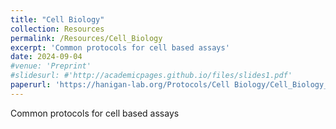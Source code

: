 ```yaml
---
title: "Cell Biology"
collection: Resources
permalink: /Resources/Cell_Biology
excerpt: 'Common protocols for cell based assays'
date: 2024-09-04
#venue: 'Preprint'
#slidesurl: #'http://academicpages.github.io/files/slides1.pdf'
paperurl: 'https://hanigan-lab.org/Protocols/Cell Biology/Cell_Biology_Protocols.docx'
---
```

Common protocols for cell based assays